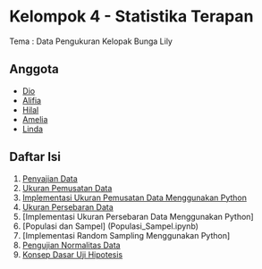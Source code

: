 # Kelompok 4 - Statistika Terapan
Tema : Data Pengukuran Kelopak Bunga Lily

## Anggota
- [Dio](https://github.com/aliefiandio )
- [Alifia](https://github.com/alifiadinda)
- [Hilal](https://github.com/hilalarsa)
- [Amelia](https://github.com/amelianurul66 )
- [Linda](https://github.com/auliaikam)

## Daftar Isi

1. [Penyajian Data](Penyajian_Data.ipynb)
2. [Ukuran Pemusatan Data](Ukuran_Pemusatan_Data.ipynb)
3. [Implementasi Ukuran Pemusatan Data Menggunakan Python](Implementasi_Ukuran_Pemusatan_Data_Menggunakan_Python.ipynb)
4. [Ukuran Persebaran Data](Ukuran_Persebaran_Data.ipynb)
5. [Implementasi Ukuran Persebaran Data Menggunakan Python]
6. [Populasi dan Sampel] (Populasi_Sampel.ipynb)
7. [Implementasi Random Sampling Menggunakan Python]
8. [Pengujian Normalitas Data](Pengujian_Normalitas_Data.ipynb)
9. [Konsep Dasar Uji Hipotesis](Konsep_Dasar_Uji_Hipotesis.ipynb)
